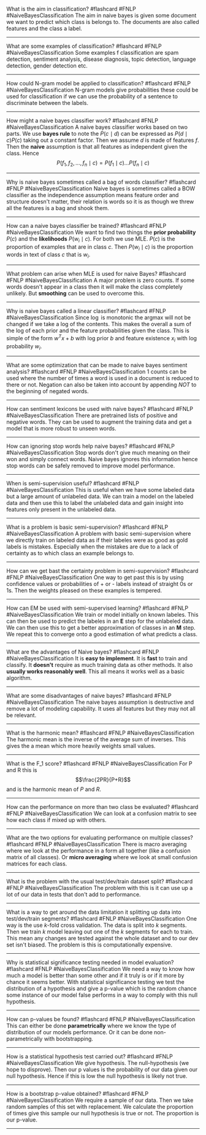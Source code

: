 What is the aim in classification? #flashcard #FNLP #NaiveBayesClassification
	The aim in naive bayes is given some document we want to predict which class is belongs to. The documents are also called features and the class a label.

---
What are some examples of classification? #flashcard #FNLP #NaiveBayesClassification 
	Some examples f classification are spam detection, sentiment analysis, disease diagnosis, topic detection, language detection, gender detection etc.

---
How could N-gram model be applied to classification? #flashcard #FNLP #NaiveBayesClassification 
	N-gram models give probabilities these could be used for classification if we can use the probability of a sentence to discriminate between the labels.

---
How might a naive bayes classifier work? #flashcard #FNLP #NaiveBayesClassification 
	A naive bayes classifier works based on two parts. We use **bayes rule** to note the $P(c\mid d)$ can be expressed as $P(d\mid c)P(c)$ taking out a constant factor. Then we assume $d$ is made of features $f$. Then the **naive** assumption is that all features as independent given the class. Hence $$P(f_1,f_2,\dots,f_n\mid c)=P(f_1\mid c)\dots P(f_n\mid c)$$

---
Why is naive bayes sometimes called a bag of words classifier? #flashcard #FNLP #NaiveBayesClassification 
	Naive bayes is sometimes called a BOW classifier as the independence assumption means feature order and structure doesn't matter, their relation is words so it is as though we threw all the features is a bag and shook them.

---
How can a naive bayes classifier be trained? #flashcard #FNLP #NaiveBayesClassification
	We want to find two things the **prior probability** $P(c)$ and the **likelihoods** $P(w_i\mid c)$. For both we use MLE. $P(c)$ is the proportion of examples that are in class $c$. Then $P(w_i\mid c)$ is the proportion words in text of class $c$ that is $w_i$.

---
What problem can arise when MLE is used for naive Bayes? #flashcard #FNLP #NaiveBayesClassification 
	A major problem is zero counts. If some words doesn't appear in a class then it will make the class completely unlikely. But **smoothing** can be used to overcome this.

---
Why is naive bayes called a linear classifier? #flashcard #FNLP #NaiveBayesClassification 
	Since $\log$ is monotonic the argmax will not be changed if we take a log of the contents. This makes the overall a sum of the log of each prior and the feature probabilities given the class. This is simple of the form $w^Tx+b$ with log prior $b$ and feature existence $x_i$ with log probability $w_i$.

---
What are some optimization that can be made to naive bayes sentiment analysis? #flashcard #FNLP #NaiveBayesClassification 
	1 counts can be used where the number of times a word is used in a document is reduced to there or not. Negation can also be taken into account by appending $NOT$ to the beginning of negated words.

---
How can sentiment lexicons be used with naive bayes? #flashcard #FNLP #NaiveBayesClassification 
	There are pretrained lists of positive and negative words. They can be used to augment the training data and get a model that is more robust to unseen words.

---
How can ignoring stop words help naive bayes? #flashcard #FNLP #NaiveBayesClassification
	Stop words don't give much meaning on their won and simply connect words. Naive bayes ignores this information hence stop words can be safely removed to improve model performance.

---
When is semi-supervision useful? #flashcard #FNLP #NaiveBayesClassification 
	This is useful when we have some labeled data but a large amount of unlabeled data. We can train a model on the labeled data and then use this to label the unlabeled data and gain insight into features only present in the unlabeled data. 

---
What is a problem is basic semi-supervision? #flashcard #FNLP #NaiveBayesClassification 
	A problem with basic semi-supervision where we directly train on labeled data as if their labeles were as good as gold labels is mistakes. Especially when the mistakes are due to a lack of certainty as to which class an example belongs to.

---
How can we get bast the certainty problem in semi-supervision? #flashcard #FNLP #NaiveBayesClassification 
	One way to get past this is by using confidence values or probabilities of + or - labels instead of straight 0s or 1s. Then the weights pleased on these examples is tempered.

---
How can EM be used with semi-supervised learning? #flashcard #FNLP #NaiveBayesClassification 
	We train or model initially on known labeles. This can then be used to predict the labeles in an **E** step for the unlabeled data. We can then use this to get a better approximation of classes in an **M** step. We repeat this to converge onto a good estimation of what predicts a class.

---
What are the advantages of Naive bayes? #flashcard #FNLP #NaiveBayesClassification 
	It is **easy to implement**. It is **fast** to train and classify. It **doesn't** require as much training data as other methods. It also **usually works reasonably well**. This all means it works well as a basic algorithm.

---
What are some disadvantages of naive bayes? #flashcard #FNLP #NaiveBayesClassification 
	The naive bayes assumption is destructive and remove a lot of modeling capability. It uses all features but they may not all be relevant.

---
What is the harmonic mean? #flashcard #FNLP #NaiveBayesClassification 
	The harmonic mean is the inverse of the average sum of inverses. This gives the a mean which more heavily weights small values.

---
What is the F_1 score? #flashcard #FNLP #NaiveBayesClassification 
	For P and R this is $$\frac{2PR}{P+R}$$ and is the harmonic mean of $P$ and $R$.

---
How can the performance on more than two class be evaluated? #flashcard #FNLP #NaiveBayesClassification 
	We can look at a confusion matrix to see how each class if mixed up with others.

---
What are the two options for evaluating performance on multiple classes? #flashcard #FNLP #NaiveBayesClassification
	There is macro averaging where we look at the performance in a form all together (like a confusion matrix of all classes). Or **micro averaging** where we look at small confusion matrices for each class.

---
What is the problem with the usual test/dev/train dataset split? #flashcard #FNLP #NaiveBayesClassification 
	The problem with this is it can use up a lot of our data in tests that don't add to performance.

---
What is a way to get around the data limitation it splitting up data into test/dev/train segments? #flashcard #FNLP #NaiveBayesClassification 
	One way is the use $k$-fold cross validation. The data is split into $k$ segments. Then we train $k$ model leaving out one of the $k$ segments for each to train. This mean any changes are tested against the whole dataset and to our dev set isn't biased. The problem is this is computationally expensive.

---
Why is statistical significance testing needed in model evaluation? #flashcard #FNLP #NaiveBayesClassification 
	We need a way to know how much a model is better than some other and if it truly is or if it more by chance it seems better. With statistical significance testing we test the distribution of a hypothesis and give a p-value which is the random chance some instance of our model false performs in a way to comply with this null hypothesis.

---
How can p-values be found? #flashcard #FNLP #NaiveBayesClassification 
	This can either be done **parametrically** where we know the type of distribution of our models performance. Or it can be done non-parametrically with bootstrapping.

---
How is a statistical hypothesis test carried out? #flashcard #FNLP #NaiveBayesClassification 
	We give hypothesis. The null-hypothesis (we hope to disprove). Then our p values is the probability of our data given our null hypothesis. Hence if this is low the null hypothesis is likely not true.

---
How is a bootstrap p-value obtained? #flashcard #FNLP #NaiveBayesClassification 
	We require a sample of our data. Then we take random samples of this set with replacement. We calculate the proportion of times give this sample our null hypothesis is true or not. The proportion is our p-value.

---
